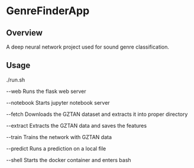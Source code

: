 # GenreFinderApp

## Overview
A deep neural network project used for sound genre classification. 
    
## Usage

./run.sh

--web
    Runs the flask web server

--notebook
    Starts jupyter notebook server
    
--fetch
    Downloads the GZTAN dataset and extracts it into proper directory
    
--extract
    Extracts the GZTAN data and saves the features

--train
    Trains the network with GZTAN data

--predict
    Runs a prediction on a local file

--shell
    Starts the docker container and enters bash